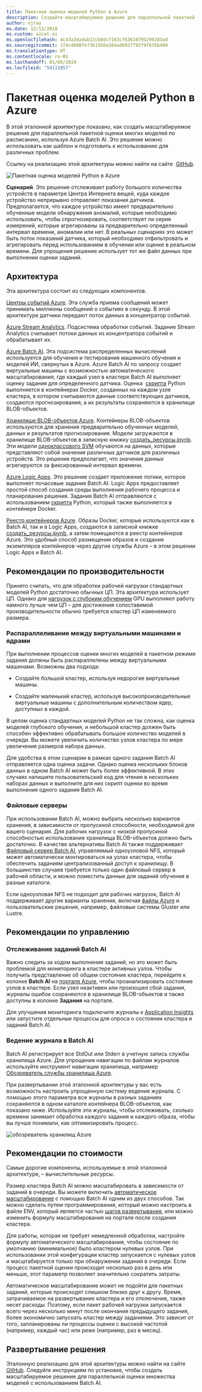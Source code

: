 ```yaml
---
title: Пакетная оценка моделей Python в Azure
description: Создайте масштабируемое решение для параллельной пакетной оценки моделей по расписанию, используя Azure Batch AI.
author: njray
ms.date: 12/13/2018
ms.custom: azcat-ai
ms.openlocfilehash: 4c43a3dadab11cb8dcf163cf63618795299283ad
ms.sourcegitcommit: 1f4cdb08fe73b1956e164ad692f792f9f635b409
ms.translationtype: HT
ms.contentlocale: ru-RU
ms.lasthandoff: 01/08/2019
ms.locfileid: "54111057"
---
```

# <a name="batch-scoring-of-python-models-on-azure"></a>Пакетная оценка моделей Python в Azure

В этой эталонной архитектуре показано, как создать масштабируемое решение для параллельной пакетной оценки многих моделей по расписанию, используя Azure Batch AI. Это решение можно использовать как шаблон и подготовить к использованию для различных проблем.

Ссылку на реализацию этой архитектуры можно найти на сайте  [GitHub][github].

![Пакетная оценка моделей Python в Azure](./_images/batch-scoring-python.png)

**Сценарий**. Это решение отслеживает работу большого количества устройств в параметре Центра Интернета вещей, куда каждое устройство непрерывно отправляет показания датчиков. Предполагается, что каждое устройство имеет предварительно обученные модели обнаружения аномалий, которые необходимо использовать, чтобы спрогнозировать, соответствует ли серия измерений, которые агрегированы за предварительно определенный интервал времени, аномалии или нет. В реальных сценариях это может быть поток показаний датчика, который необходимо отфильтровать и агрегировать перед использованием в обучении или оценке в реальном времени. Для упрощения решение использует тот же файл данных при выполнении оценки заданий.

## <a name="architecture"></a>Архитектура

Эта архитектура состоит из следующих компонентов.

[Центры событий Azure][event-hubs]. Эта служба приема сообщений может принимать миллионы сообщений о событиях в секунду. В этой архитектуре датчики передают поток данных в концентратор событий.

[Azure Stream Analytics][stream-analytics]. Подсистема обработки событий. Задание Stream Analytics считывает потоки данных из концентратора событий и обрабатывает их.

[Azure Batch AI][batch-ai]. Эта подсистема распределенных вычислений используется для обучения и тестирования машинного обучения и моделей ИИ, свернутых в Azure. Azure Batch AI по запросу создает виртуальные машины с возможностью автоматического масштабирования, где каждый узел в кластере Batch AI выполняет оценку задания для определенного датчика. Оценка  [скрипта][python-script] Python выполняется в контейнерах Docker, созданных на каждом узле кластера, в котором считываются данные соответствующих датчиков, создаются прогнозирования, а их результаты сохраняются в хранилище BLOB-объектов.

[Хранилище BLOB-объектов Azure][storage]. Контейнеры BLOB-объектов используются для хранения предварительно обученных моделей, данных и результатов прогнозирования. Модели загружаются в хранилище BLOB-объектов в записную книжку [создать\_ресурсы.ipynb][create-resources]. Эти модели [одноклассового SVM][one-class-svm] обучаются на данных, которые представляют собой значения различных датчиков для различных устройств. Это решение предполагает, что значения данных агрегируются за фиксированный интервал времени.

[Azure Logic Apps][logic-apps]. Это решение создает приложение логики, которое выполняет почасовые задания Batch AI. Logic Apps предоставляет простой способ создания среды выполнения рабочего процесса и планирования решения. Задания Batch AI отправляются с использованием [скрипта][script] Python, который также выполняется в контейнере Docker.

[Реестр контейнеров Azure][acr]. Образы Docker, которые используются как в Batch AI, так и в Logic Apps, создаются в записной книжке [создать\_резурсы.ipynb][create-resources], а затем помещаются в реестр контейнеров Azure. Это удобный способ размещения образов и создания экземпляров контейнеров через другие службы Azure – в этом решении Logic Apps и Batch AI.

## <a name="performance-considerations"></a>Рекомендации по производительности

Принято считать, что для обработки рабочей нагрузки стандартных моделей Python достаточно обычных ЦП. Эта архитектура использует ЦП. Однако для [нагрузок с глубоким обучением][deep] GPU выполняют работу намного лучше чем ЦП – для достижения сопоставимой производительности обычно требуется кластер ЦП изменяемого размера.

### <a name="parallelizing-across-vms-vs-cores"></a>Распараллеливание между виртуальными машинами и ядрами

При выполнении процессов оценки многих моделей в пакетном режиме задания должны быть распараллелены между виртуальными машинами. Возможны два подхода:

* Создайте большой кластер, используя недорогие виртуальные машины.

* Создайте маленький кластер, используя высокопроизводительные виртуальные машины с дополнительным количеством ядер, доступных в каждой.

В целом оценка стандартных моделей Python не так сложна, как оценка моделей глубокого обучения, и небольшой кластер должен быть способен эффективно обрабатывать большое количество моделей в очереди. Вы можете увеличить количество узлов кластера по мере увеличения размеров набора данных.

Для удобства в этом сценарии в рамках одного задания Batch AI отправляется одна оценка задачи. Однако оценка нескольких блоков данных в одном Batch AI может быть более эффективной. В этих случаях напишите пользовательский код для чтения в нескольких наборах данных и выполните для них скрипт оценки во время выполнения одного задания Batch AI.

### <a name="file-servers"></a>Файловые серверы

При использовании Batch AI, можно выбрать несколько вариантов хранения, в зависимости от пропускной способности, необходимой для вашего сценария. Для рабочих нагрузок с низкой пропускной способностью использование хранилища BLOB-объектов должно быть достаточно. В качестве альтернативы Batch AI также поддерживает [Файловый сервер Batch AI][bai-file-server], управляемый одноузловой NFS, который может автоматически монтироваться на узлах кластера, чтобы обеспечить заданиям централизованный доступ к хранилищу. В большинстве случаев требуется только один файловый сервер в рабочей области, и можно поместить данные для заданий обучения в разные каталоги.

Если одноузловая NFS не подходит для рабочих нагрузок, Batch AI поддерживает другие варианты хранения, включая [файлы Azure][azure-files] и пользовательские решения, например, файловые системы Gluster или Lustre.

## <a name="management-considerations"></a>Рекомендации по управлению

### <a name="monitoring-batch-ai-jobs"></a>Отслеживание заданий Batch AI

Важно следить за ходом выполнения заданий, но это может быть проблемой для мониторинга в кластере активных узлов. Чтобы получить представление об общем состояние кластера, перейдите к колонке **Batch AI** на [портале Azure][portal], чтобы проанализировать состояние узлов в кластере. Если узел неактивен или произошел сбой задания, журналы ошибок сохраняются в хранилище BLOB-объектов и также доступны в колонке **Задания** на портале.

Для улучшения мониторинга подключите журналы к [Application Insights][ai] или запустите отдельные процессы для опроса о состоянии кластера и заданий Batch AI.

### <a name="logging-in-batch-ai"></a>Ведение журнала в Batch AI

Batch AI регистрирует все StdOut или Stderr в учетную запись службы хранилища Azure. Для упрощения навигации по файлам журналов используйте инструмент навигации хранилища, например [Обозреватель службы хранилища Azure][explorer].

При развертывании этой эталонной архитектуры у вас есть возможность настроить упрощенную систему ведения журнала. С помощью этого параметра все журналы в разных заданиях сохраняются в одном каталоге контейнера BLOB-объектов, как показано ниже. Используйте эти журналы, чтобы отслеживать, сколько времени занимает обработка каждого задания и каждого образа, чтобы вы лучше понимали, как оптимизировать процесс.

![обозреватель хранилищ Azure](./_images/batch-scoring-python-monitor.png)

## <a name="cost-considerations"></a>Рекомендации по стоимости

Самые дорогие компоненты, используемые в этой эталонной архитектуре, – вычислительные ресурсы.

Размер кластера Batch AI можно масштабировать в зависимости от заданий в очереди. Вы можете включить [автоматическое масштабирование][automatic-scaling] с помощью Batch AI одним из двух способов. Так можно сделать путем программирования, который можно настроить в файле ENV, который является частью [шагов развертывания][github], или можно изменить формулу масштабирования на портале после создания кластера.

Для работы, которая не требует немедленной обработки, настройте формулу автоматического масштабирования, чтобы состояние по умолчанию (минимальное) было кластером нулевых узлов. При использовании этой конфигурации кластер запускается с нулевых узлов и масштабируется только при обнаружении заданий в очереди. Если процесс пакетной оценки происходит несколько раз в день или меньше, этот параметр позволяет значительно сократить затраты.

Автоматическое масштабирование может не подойти для пакетных заданий, которые происходят слишком близко друг к другу. Время, затрачиваемое на развертывание кластера и его отключение, также несет расходы. Поэтому, если пакет рабочей нагрузки запускается всего через несколько минут после окончания предыдущего задания, более экономично запускать кластер между заданиями. Это зависит от того, запланированы ли процессы оценки с высокой частотой (например, каждый час) или реже (например, раз в месяц).

## <a name="deploy-the-solution"></a>Развертывание решения

Эталонную реализацию для этой архитектуры можно найти на сайте [GitHub][github]. Следуйте инструкциям по установке, чтобы создать масштабируемое решение для параллельной оценки множества моделей с использованием Batch AI.

[acr]: /azure/container-registry/container-registry-intro
[ai]: /azure/application-insights/app-insights-overview
[automatic-scaling]: /azure/batch/batch-automatic-scaling
[azure-files]: /azure/storage/files/storage-files-introduction
[batch-ai]: /azure/batch-ai/
[bai-file-server]: /azure/batch-ai/resource-concepts#file-server
[create-resources]: https://github.com/Azure/BatchAIAnomalyDetection/blob/master/create_resources.ipynb
[deep]: /azure/architecture/reference-architectures/ai/batch-scoring-deep-learning
[event-hubs]: /azure/event-hubs/event-hubs-geo-dr
[explorer]: https://azure.microsoft.com/en-us/features/storage-explorer/
[github]: https://github.com/Azure/BatchAIAnomalyDetection
[logic-apps]: /azure/logic-apps/logic-apps-overview
[one-class-svm]: http://scikit-learn.org/stable/modules/generated/sklearn.svm.OneClassSVM.html
[portal]: https://portal.azure.com
[python-script]: https://github.com/Azure/BatchAIAnomalyDetection/blob/master/batchai/predict.py
[script]: https://github.com/Azure/BatchAIAnomalyDetection/blob/master/sched/submit_jobs.py
[storage]: /azure/storage/blobs/storage-blobs-overview
[stream-analytics]: /azure/stream-analytics/
